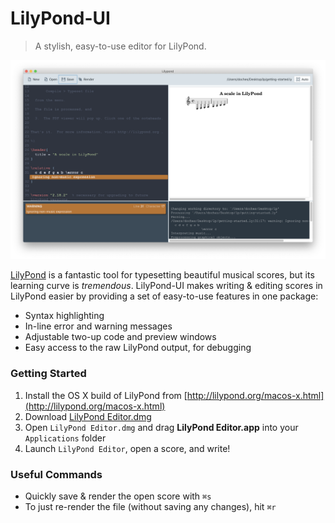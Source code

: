 # LilyPond-UI

> A stylish, easy-to-use editor for LilyPond.

![screenshot](docs/lilypond-ide.png)

[LilyPond](http://lilypond.org) is a fantastic tool for typesetting beautiful musical scores, but its learning curve is _tremendous_. LilyPond-UI makes writing &amp; editing scores in LilyPond easier by providing a set of easy-to-use features in one package:

   * Syntax highlighting
   * In-line error and warning messages
   * Adjustable two-up code and preview windows
   * Easy access to the raw LilyPond output, for debugging

### Getting Started

1. Install the OS X build of LilyPond from [http://lilypond.org/macos-x.html](http://lilypond.org/macos-x.html)
2. Download [LilyPond Editor.dmg](https://texasexpat.net/LilyPond%20Editor.dmg)
3. Open `LilyPond Editor.dmg` and drag **LilyPond Editor.app** into your `Applications` folder
4. Launch `LilyPond Editor`, open a score, and write!

### Useful Commands

* Quickly save &amp; render the open score with `⌘s`
* To just re-render the file (without saving any changes), hit `⌘r`
